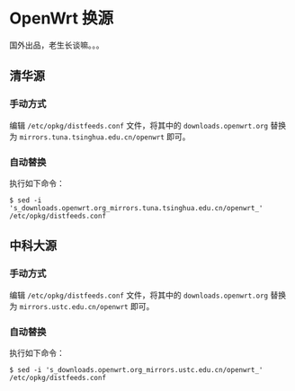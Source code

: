 # OpenWrt 换源

国外出品，老生长谈嘛。。。

## 清华源

### 手动方式

  编辑 `/etc/opkg/distfeeds.conf` 文件，将其中的 `downloads.openwrt.org` 替换为 `mirrors.tuna.tsinghua.edu.cn/openwrt` 即可。

### 自动替换

执行如下命令：

``` shell
$ sed -i 's_downloads.openwrt.org_mirrors.tuna.tsinghua.edu.cn/openwrt_' /etc/opkg/distfeeds.conf
```

## 中科大源

### 手动方式

  编辑 `/etc/opkg/distfeeds.conf` 文件，将其中的 `downloads.openwrt.org` 替换为 `mirrors.ustc.edu.cn/openwrt` 即可。

### 自动替换

执行如下命令：

``` shell
$ sed -i 's_downloads.openwrt.org_mirrors.ustc.edu.cn/openwrt_' /etc/opkg/distfeeds.conf
```
